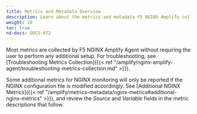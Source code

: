 ```yaml
---
title: Metrics and Metadata Overview
description: Learn about the metrics and metadata F5 NGINX Amplify collects.
weight: 10
toc: true
nd-docs: DOCS-972
---
```


Most metrics are collected by F5 NGINX Amplify Agent without requiring the user to perform any additional setup. For troubleshooting, see [Troubleshooting Metrics Collection]({{< ref "/amplify/nginx-amplify-agent/troubleshooting-metrics-collection.md" >}}).

Some additional metrics for NGINX monitoring will only be reported if the NGINX configuration file is modified accordingly. See [Additional NGINX Metrics]({{< ref "/amplify/metrics-metadata/nginx-metrics#additional-nginx-metrics" >}}), and review the *Source* and *Variable* fields in the metric descriptions that follow.